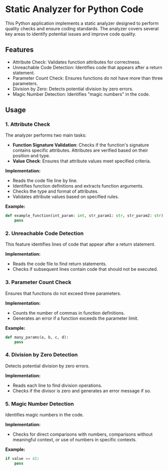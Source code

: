 # Static Analyzer for Python Code

This Python application implements a static analyzer designed to perform quality checks and ensure coding standards. The analyzer covers several key areas to identify potential issues and improve code quality.

## Features

- Attribute Check: Validates function attributes for correctness.  
- Unreachable Code Detection: Identifies code that appears after a return statement.  
- Parameter Count Check: Ensures functions do not have more than three parameters.  
- Division by Zero: Detects potential division by zero errors.  
- Magic Number Detection: Identifies "magic numbers" in the code.

## Usage

### 1. Attribute Check
The analyzer performs two main tasks:

- **Function Signature Validation**: Checks if the function's signature contains specific attributes. Attributes are verified based on their position and type.
- **Value Check**: Ensures that attribute values meet specified criteria.

**Implementation:**

- Reads the code file line by line.
- Identifies function definitions and extracts function arguments.
- Checks the type and format of attributes.
- Validates attribute values based on specified rules.

**Example:**

```python
def example_function(int_param: int, str_param1: str, str_param2: str):
    pass
```
### 2. Unreachable Code Detection
This feature identifies lines of code that appear after a return statement.

**Implementation:**

- Reads the code file to find return statements.
- Checks if subsequent lines contain code that should not be executed.

### 3. Parameter Count Check
Ensures that functions do not exceed three parameters.

**Implementation:**

- Counts the number of commas in function definitions.
- Generates an error if a function exceeds the parameter limit.
  
**Example:**

```python
def many_params(a, b, c, d):
    pass
```
### 4. Division by Zero Detection
Detects potential division by zero errors.

**Implementation:**

- Reads each line to find division operations.
- Checks if the divisor is zero and generates an error message if so.

### 5. Magic Number Detection
Identifies magic numbers in the code.

**Implementation:**
- Checks for direct comparisons with numbers, comparisons without meaningful context, or use of numbers in specific contexts.

**Example:**

```python
if value == 42:
    pass
```
